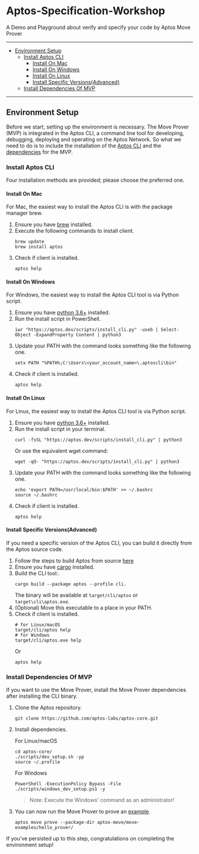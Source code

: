 # Aptos-Specification-Workshop

A Demo and Playground about verify and specify your code by Aptos Move Prover

***

* [Environment Setup](#environment-setup)
    * [Install Aptos CLI](#install-aptos-cli)
        * [Install On Mac](#install-on-mac)
        * [Install On Windows](#install-on-windows)
        * [Install On Linux](#install-on-linux)
        * [Install Specific Versions(Advanced)](#install-specific-versionsadvanced)
    * [Install Dependencies Of MVP](#install-dependencies-of-mvp)

***

## Environment Setup

Before we start, setting up the environment is necessary.
The Move Prover (MVP) is integrated in the Aptos CLI, a command line tool for developing, debugging, deploying and operating on the Aptos Network. So what we need to do is to include the installation of the [Aptos CLI][install_aptos_cli] and the [dependencies][install_dependencies] for the MVP.

### Install Aptos CLI

Four installation methods are provided; please choose the preferred one.

#### Install On Mac

For Mac, the easiest way to install the Aptos CLI is with the package manager brew.

1. Ensure you have [brew](https://brew.sh/) installed.
2. Execute the following commands to install client.
    ```
    brew update
    brew install aptos
    ```
3. Check if client is installed.
    ```
    aptos help
    ```

#### Install On Windows

For Windows, the easiest way to install the Aptos CLI tool is via Python script.

1. Ensure you have [python 3.6+](https://www.python.org/) installed.
2. Run the install script in PowerShell.
    ```
    iwr "https://aptos.dev/scripts/install_cli.py" -useb | Select-Object -ExpandProperty Content | python3
    ```
3. Update your PATH with the command looks something like the following one.
    ```
    setx PATH "%PATH%;C:\Users\<your_account_name>\.aptoscli\bin"
    ```
4. Check if client is installed.
    ```
    aptos help
    ```

#### Install On Linux

For Linux, the easiest way to install the Aptos CLI tool is via Python script.

1. Ensure you have [python 3.6+](https://www.python.org/) installed.
2. Run the install script in your terminal.
    ```
    curl -fsSL "https://aptos.dev/scripts/install_cli.py" | python3
    ```
    Or use the equivalent wget command:
    ```
    wget -qO- "https://aptos.dev/scripts/install_cli.py" | python3
    ```
3. Update your PATH with the command looks something like the following one.
    ```
    echo 'export PATH=/usr/local/bin:$PATH' >> ~/.bashrc
    source ~/.bashrc
    ```
4. Check if client is installed.
    ```
    aptos help
    ```

#### Install Specific Versions(Advanced)

If you need a specific version of the Aptos CLI, you can build it directly from the Aptos source code.

1. Follow the steps to build Aptos from source [here](https://aptos.dev/guides/building-from-source/)
2. Ensure you have [cargo](https://doc.rust-lang.org/cargo/getting-started/installation.html#install-rust-and-cargo) installed.
3. Build the CLI tool:.
    ```
    cargo build --package aptos --profile cli.
    ```
    The binary will be available at `target/cli/aptos` or `target\cli\aptos.exe`.
4. (Optional) Move this executable to a place in your PATH.
5. Check if client is installed.
    ```
    # for Linux/macOS
    target/cli/aptos help
    # for Windows
    target/cli/aptos.exe help
    ```
    Or 
    ```
    aptos help
    ```

### Install Dependencies Of MVP

If you want to use the Move Prover, install the Move Prover dependencies after installing the CLI binary.

1. Clone the Aptos repository.
    ```
    git clone https://github.com/aptos-labs/aptos-core.git
    ```
2. Install dependencies.

    For Linux/macOS
    ```
    cd aptos-core/
    ./scripts/dev_setup.sh -yp
    source ~/.profile
    ```
    For Windows
    ```
    PowerShell -ExecutionPolicy Bypass -File ./scripts/windows_dev_setup.ps1 -y
    ```
    > Note: Execute the Windows' command as an administrator!
3. You can now run the Move Prover to prove an [example](https://github.com/aptos-labs/aptos-core/tree/main/aptos-move/move-examples/hello_prover).
    ```
    aptos move prove --package-dir aptos-move/move-examples/hello_prover/
    ```

If you’ve persisted up to this step, congratulations on completing the environment setup!

[install_aptos_cli]: https://aptos.dev/tools/aptos-cli/install-cli/
[install_dependencies]: https://aptos.dev/tools/aptos-cli/install-cli/install-move-prover